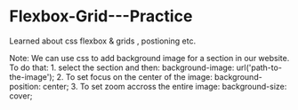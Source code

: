 # Flexbox-Grid---Practice

Learned about css flexbox & grids , postioning etc.


Note: We can use css to add background image for a section in our website.
      To do that: 
      1. select the section and then: background-image: url('path-to-the-image');
      2. To set focus on the center of the image: background-position: center;
      3. To set zoom accross the entire image: background-size: cover;
